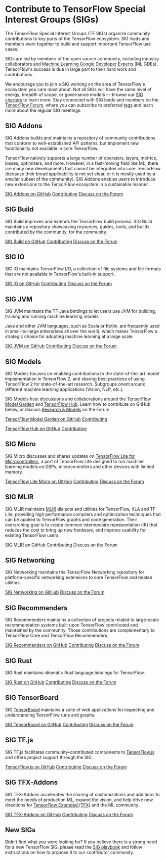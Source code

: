# Contribute to TensorFlow Special Interest Groups (SIGs)

The TensorFlow Special Interest Groups (TF SIGs) organize community contributions to key parts of the TensorFlow ecosystem. SIG leads and members work together to build and support important TensorFlow use cases.

SIGs are led by members of the open source community, including industry collaborators and [Machine Learning Google Developer Experts](https://developers.google.com/community/experts) (ML GDEs). TensorFlow's success is due in large part to their hard work and contributions.

We encourage you to join a SIG working on the area of TensorFlow's ecosystem you care most about. Not all SIGs will have the same level of energy, breadth of scope, or governance models — browse our [SIG charters](https://github.com/tensorflow/community/tree/master/sigs) to learn more. Stay connected with SIG leads and members on the [TensorFlow Forum](https://discuss.tensorflow.org/c/special-interest-groups/8), where you can subscribe to preferred [tags](https://discuss.tensorflow.org/tags) and learn more about the regular SIG meetings.

## SIG Addons

SIG Addons builds and maintains a repository of community contributions that conform to well-established API patterns, but implement new functionality not available in core TensorFlow. 

TensorFlow natively supports a large number of operators, layers, metrics, losses, optimizers, and more. However, in a fast-moving field like ML, there are many new developments that cannot be integrated into core TensorFlow (because their broad applicability is not yet clear, or it is mostly used by a smaller subset of the community). SIG Addons enables users to introduce new extensions to the TensorFlow ecosystem in a sustainable manner.

<a class="button button-primary" href="https://github.com/tensorflow/addons">SIG Addons on GitHub</a> <a class="button" href="https://github.com/tensorflow/addons/blob/master/CONTRIBUTING.md">Contributing</a> <a class="button" href="https://discuss.tensorflow.org/c/special-interest-groups/addons/11">Discuss on the Forum</a>

## SIG Build

SIG Build improves and extends the TensorFlow build process. SIG Build maintains a repository showcasing resources, guides, tools, and builds contributed by the community, for the community.

<a class="button button-primary" href="https://github.com/tensorflow/build">SIG Build on GitHub</a> <a class="button" href="https://github.com/tensorflow/build/blob/master/CONTRIBUTING.md">Contributing</a> <a class="button" href="https://discuss.tensorflow.org/c/special-interest-groups/build">Discuss on the Forum</a>

## SIG IO

SIG IO maintains TensorFlow I/O, a collection of file systems and file formats that are not available in TensorFlow's built-in support.

<a class="button button-primary" href="https://github.com/tensorflow/io">SIG IO on GitHub</a> <a class="button" href="https://github.com/tensorflow/io/blob/master/CONTRIBUTING.md">Contributing</a> <a class="button" href="https://discuss.tensorflow.org/c/special-interest-groups/io">Discuss on the Forum</a>

## SIG JVM

SIG JVM maintains the TF Java bindings to let users use JVM for building, training and running machine learning models.

Java and other JVM languages, such as Scala or Kotlin, are frequently used in small-to-large enterprises all over the world, which makes TensorFlow a strategic choice for adopting machine learning at a large scale.

<a class="button button-primary" href="https://github.com/tensorflow/java">SIG JVM on GitHub</a> <a class="button" href="https://github.com/tensorflow/java/blob/master/CONTRIBUTING.md">Contributing</a> <a class="button" href="https://discuss.tensorflow.org/c/special-interest-groups/jvm">Discuss on the Forum</a>

## SIG Models

SIG Models focuses on enabling contributions to the state-of-the-art model implementation in TensorFlow 2, and sharing best practices of using TensorFlow 2 for state-of-the-art research. Subgroups orient around different machine learning applications (Vision, NLP, etc.).

SIG Models host discussions and collaborations around the [TensorFlow Model Garden](https://github.com/tensorflow/models) and [TensorFlow Hub](https://tfhub.dev). Learn how to contribute on GitHub below, or discuss [Research & Models](https://discuss.tensorflow.org/c/research-models/26) on the Forum.

<a class="button button-primary" href="https://github.com/tensorflow/models">TensorFlow Model Garden on GitHub</a> <a class="button" href="https://github.com/tensorflow/models/blob/master/CONTRIBUTING.md">Contributing</a> 

<a class="button button-primary" href="https://github.com/tensorflow/hub">TensorFlow Hub on GitHub</a> <a class="button" href="https://github.com/tensorflow/hub/blob/master/CONTRIBUTING.md">Contributing</a> 

## SIG Micro

SIG Micro discusses and shares updates on [TensorFlow Lite for Microcontrollers](https://www.tensorflow.org/lite/microcontrollers), a port of TensorFlow Lite designed to run machine learning models on DSPs, microcontrollers and other devices with limited memory.

<a class="button button-primary" href="https://github.com/tensorflow/tflite-micro">TensorFlow Lite Micro on GitHub</a> <a class="button" href="https://github.com/tensorflow/tflite-micro/blob/main/CONTRIBUTING.md">Contributing</a> <a class="button" href="https://discuss.tensorflow.org/c/special-interest-groups/micro">Discuss on the Forum</a>

## SIG MLIR

SIG MLIR maintains [MLIR](https://mlir.llvm.org/) dialects and utilities for TensorFlow, XLA and TF Lite, providing high performance compilers and optimization techniques that can be applied to TensorFlow graphs and code generation. Their overarching goal is to create common intermediate representation (IR) that reduces the cost to bring up new hardware, and improve usability for existing TensorFlow users.

<a class="button button-primary" href="https://github.com/tensorflow/tensorflow/tree/master/tensorflow/compiler/mlir">SIG MLIR on GitHub</a> <a class="button" href="https://mlir.llvm.org/">Contributing</a> <a class="button" href="https://discuss.tensorflow.org/c/special-interest-groups/mlir">Discuss on the Forum</a>

## SIG Networking

SIG Networking maintains the TensorFlow Networking repository for platform-specific networking extensions to core TensorFlow and related utilities.

<a class="button button-primary" href="https://github.com/tensorflow/networking">SIG Networking on GitHub</a> <a class="button" href="https://discuss.tensorflow.org/c/special-interest-groups/networking">Discuss on the Forum</a>

## SIG Recommenders

SIG Recommenders maintains a collection of projects related to large-scale recommendation systems built upon TensorFlow contributed and maintained by the community. Those contributions are complementary to TensorFlow Core and TensorFlow Recommenders.

<a class="button button-primary" href="https://github.com/tensorflow/recommenders-addons">SIG Recommenders on GitHub</a> <a class="button" href="https://github.com/tensorflow/recommenders-addons/blob/master/CONTRIBUTING.md/">Contributing</a> <a class="button" href="https://discuss.tensorflow.org/c/special-interest-groups/recommenders">Discuss on the Forum</a>

## SIG Rust

SIG Rust maintains idiomatic Rust language bindings for TensorFlow.

<a class="button button-primary" href="https://github.com/tensorflow/rust/blob/master/CONTRIBUTING.md">SIG Rust on GitHub</a> <a class="button" href="https://github.com/tensorflow/rust/blob/master/CONTRIBUTING.md">Contributing</a> <a class="button" href="https://discuss.tensorflow.org/c/special-interest-groups/rust">Discuss on the Forum</a>

## SIG TensorBoard

SIG [TensorBoard](https://www.tensorflow.org/tensorboard) maintains a suite of web applications for inspecting and understanding TensorFlow runs and graphs.

<a class="button button-primary" href="https://github.com/tensorflow/tensorboard/blob/master/CONTRIBUTING.md">SIG TensorBoard on GitHub</a> <a class="button" href="https://github.com/tensorflow/tensorboard/blob/master/CONTRIBUTING.md">Contributing</a> <a class="button" href="https://discuss.tensorflow.org/c/special-interest-groups/tensorboard/">Discuss on the Forum</a>

## SIG TF.js

SIG TF.js facilitates community-contributed components to [TensorFlow.js](https://www.tensorflow.org/js) and offers project support through the SIG.

<a class="button button-primary" href="https://github.com/tensorflow/tfjs">TensorFlow.js on GitHub</a> <a class="button" href="https://github.com/tensorflow/tfjs/blob/master/CONTRIBUTING.md">Contributing</a> <a class="button" href="https://discuss.tensorflow.org/c/special-interest-groups/tfjs/">Discuss on the Forum</a>

## SIG TFX-Addons

SIG TFX-Addons accelerates the sharing of customizations and additions to meet the needs of production ML, expand the vision, and help drive new directions for [TensorFlow Extended (TFX)](https://www.tensorflow.org/tfx) and the ML community.

<a class="button button-primary" href="https://github.com/tensorflow/tfx-addons">SIG TFX-Addons on GitHub</a> <a class="button" href="https://github.com/tensorflow/tfx-addons/blob/main/CONTRIBUTING.md">Contributing</a> <a class="button" href="https://discuss.tensorflow.org/c/special-interest-groups/tfx-addons/">Discuss on the Forum</a>

## New SIGs

Didn't find what you were looking for? If you believe there is a strong need for a new TensorFlow SIG, please read the [SIG playbook](https://www.tensorflow.org/community/sig_playbook) and follow instructions on how to propose it to our contributor community.
